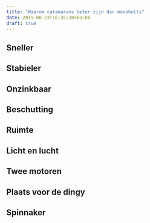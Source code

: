 ```yaml
---
title: "Waarom catamarans beter zijn dan monohulls"
date: 2019-08-23T16:35:10+03:00
draft: true
---
```


## Sneller

## Stabieler

## Onzinkbaar

## Beschutting

## Ruimte

## Licht en lucht

## Twee motoren

## Plaats voor de dingy

## Spinnaker

